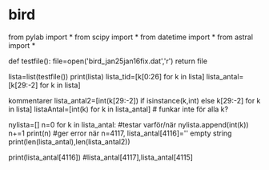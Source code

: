 # bird
from pylab import *
from scipy import *
from datetime import *
from astral import *

def testfile():
    file=open('bird_jan25jan16fix.dat','r')
    return file

lista=list(testfile())
print(lista)
lista_tid=[k[0:26] for k in lista]
lista_antal=[k[29:-2] for k in lista]

kommentarer
lista_antal2=[int(k[29:-2]) if isinstance(k,int) else k[29:-2] for k in lista]
listaAntal=[int(k) for k in lista_antal] # funkar inte för alla k? 

nylista=[]
n=0
for k in lista_antal:                         #testar varför/när
    nylista.append(int(k))
    n+=1
    print(n)                                  #ger error när n=4117, lista_antal[4116]='' empty string
print(len(lista_antal),len(lista_antal2))

print(lista_antal[4116]) #lista_antal[4117],lista_antal[4115]

